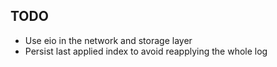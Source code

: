 ## TODO

- Use eio in the network and storage layer
- Persist last applied index to avoid reapplying the whole log

